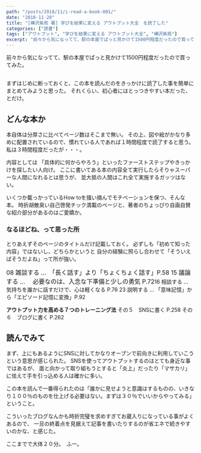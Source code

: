 ```yaml
---
path: "/posts/2018/11/i-read-a-book-001/"
date: "2018-11-28"
title: "[樺沢紫苑 著] 学びを結果に変える アウトプット大全　を読了した"
categories: ["読書"]
tags: ["アウトプット", "学びを結果に変える アウトプット大全", "樺沢紫苑"]
excerpt: "前々から気になってて、駅の本屋でぱっと見かけて1500円程度だったので買ってみた。まずはじめに断っておくと、この本を読んだのをきっかけに読了した事を簡単にまとめてみようと思った。それくらい、初心者に..."
---
```


前々から気になってて、駅の本屋でぱっと見かけて1500円程度だったので買ってみた。

## 

まずはじめに断っておくと、この本を読んだのをきっかけに読了した事を簡単にまとめてみようと思った。
それくらい、初心者にはとっつきやすい本だった、とだけ。

## どんな本か

本自体は分厚さに比べてページ数はそこまで無い。
その上、図や絵がかなり多めに配置されているので、慣れている人であれば１時間程度で読了すると思う。
私は３時間程度だったが・・・。

内容としては
「具体的に何からやろう」といったファーストステップやきっかけを探したい人向け。
ここに書いてある本の内容全て実行したらそりゃスーパーな人間になれるとは思うが、
並大抵の人間はこれ全て実施するガッツはない。

いくつか載っかっているHow toを掻い摘んでモチベーションを保つ、そんな本。
時折胡散臭い自己啓発チック満載のページと、著者のちょっぴり自画自賛な紹介部分があるのはご愛嬌か。

### なるほどね、って思った所

とりあえずそのページのタイトルだけ記載しておく。
必ずしも「初めて知った内容」ではないし、どちらかというと
自分の経験に照らし合わせて「そういえばそうだよね」って所が強い。

<span style="font-size: 1rem;">08 雑談する ...　「長く話す」より「ちょくちょく話す」P.58 15 議論する ... 　必要なのは、入念な下準備と少しの勇気 P.72</span>16 相談する ...　気持ちを誰かに話すだけで、心は軽くなる P.76
23 説明する ... 「意味記憶」から「エピソード記憶に変換」P.92

**アウトプット力を高める７つのトレーニング法**
その５　SNSに書く P.258
その６　ブログに書く P.262

## 読んでみて

まず、上にもあるようにSNSに対してかなりオープンで前向きに利用していこうという意思が感じられた。
SNSを使ってアウトプットするのはとても身近な事ではあるが、
面と向かって取り組もうとすると「炎上」だったり「マサカリ」に怯えて手を引っ込める人は確かに多い。

この本を読んで一番得られたのは「誰かに見せようと意識はするものの、いきなり１００％のものを仕上げる必要はない。まずは３０％でいいからやってみる」ということ。

こういったブログなんかも時折完璧を求めすぎてお蔵入りになっている事がよくあるので、
一旦の終着点を見据えて記事を書いたりするのが省エネで続きやすいのかな、と感じた。

ここまでで大体２０分。　ふー。